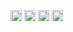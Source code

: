 [<img src="https://travis-ci.org/Xotic750/@%7BPACKAGE-NAME%7D.svg?branch=master" alt="Travis status" height="18" />](https://travis-ci.org/Xotic750/@%7BPACKAGE-NAME%7D "Travis status") [<img src="https://david-dm.org/Xotic750/@%7BPACKAGE-NAME%7D.svg" alt="Dependency status" height="18" />](https://david-dm.org/Xotic750/@%7BPACKAGE-NAME%7D "Dependency status") [<img src="https://david-dm.org/Xotic750/@%7BPACKAGE-NAME%7D/dev-status.svg" alt="devDependency status" height="18" />](https://david-dm.org/Xotic750/@%7BPACKAGE-NAME%7D#info=devDependencies "devDependency status") [<img src="https://badge.fury.io/js/@%7BPACKAGE-NAME%7D.svg" alt="npm version" height="18" />](https://badge.fury.io/js/@%7BPACKAGE-NAME%7D "npm version")
